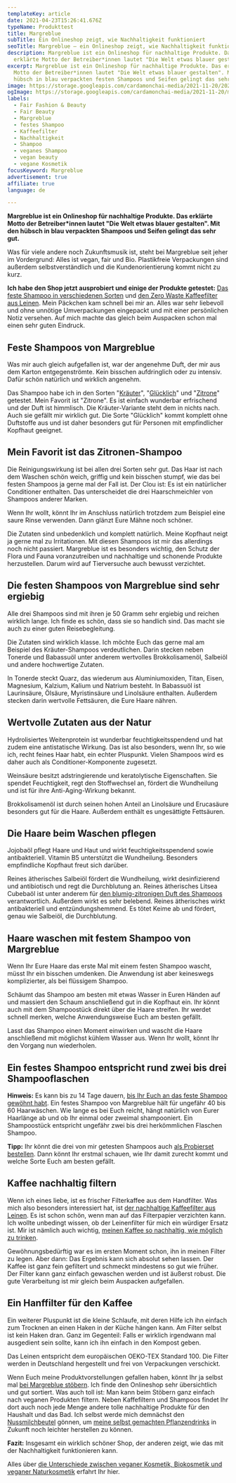 ```yaml
---
templateKey: article
date: 2021-04-23T15:26:41.676Z
typeName: Produkttest
title: Margreblue
subTitle: Ein Onlineshop zeigt, wie Nachhaltigkeit funktioniert
seoTitle: Margreblue – ein Onlineshop zeigt, wie Nachhaltigkeit funktioniert
description: Margreblue ist ein Onlineshop für nachhaltige Produkte. Das
  erklärte Motto der Betreiber*innen lautet "Die Welt etwas blauer gestalten".
excerpt: Margreblue ist ein Onlineshop für nachhaltige Produkte. Das erklärte
  Motto der Betreiber*innen lautet "Die Welt etwas blauer gestalten". Mit den
  hübsch in blau verpackten festen Shampoos und Seifen gelingt das sehr gut.
image: https://storage.googleapis.com/cardamonchai-media/2021-11-20/2021-03-28-magreblue-37-jpg-imagine-d8d8d8_83b0d0_1024_683/640.webp
ogImage: https://storage.googleapis.com/cardamonchai-media/2021-11-20/magreblue-fb-png-imagine-0848a8_87889a_1200_628/640.webp
labels:
  - Fair Fashion & Beauty
  - Fair Beauty
  - Margreblue
  - festes Shampoo
  - Kaffeefilter
  - Nachhaltigkeit
  - Shampoo
  - veganes Shampoo
  - vegan beauty
  - vegane Kosmetik
focusKeyword: Margreblue
advertisement: true
affiliate: true
language: de

---
```


**Margreblue ist ein Onlineshop für nachhaltige Produkte. Das erklärte Motto der Betreiber\*innen lautet "Die Welt etwas blauer gestalten". Mit den hübsch in blau verpackten Shampoos und Seifen gelingt das sehr gut.**

Was für viele andere noch Zukunftsmusik ist, steht bei Margreblue seit jeher im Vordergrund: Alles ist vegan, fair und Bio. Plastikfreie Verpackungen sind außerdem selbstverständlich und die Kundenorientierung kommt nicht zu kurz.

**Ich habe den Shop jetzt ausprobiert und einige der Produkte getestet:** [Das feste Shampoo in verschiedenen Sorten](https://t.adcell.com/p/click?promoId=169185&slotId=80259&param0=https%3A%2F%2Fmargreblue.de%2Ffestes-shampoo-schont-die-umwelt%2F) und [den Zero Waste Kaffeefilter aus Leinen](https://t.adcell.com/p/click?promoId=169185&slotId=80259&param0=https%3A%2F%2Fmargreblue.de%2Fshop%2Fkaffeefilter-aus-bio-leinen%2F). Mein Päckchen kam schnell bei mir an. Alles war sehr liebevoll und ohne unnötige Umverpackungen eingepackt und mit einer persönlichen Notiz versehen. Auf mich machte das gleich beim Auspacken schon mal einen sehr guten Eindruck.

## Feste Shampoos von Margreblue

Was mir auch gleich aufgefallen ist, war der angenehme Duft, der mir aus dem Karton entgegenströmte. Kein bisschen aufdringlich oder zu intensiv. Dafür schön natürlich und wirklich angenehm.

Das Shampoo habe ich in den Sorten "[Kräuter](https://margreblue.de/shop/kraeuter-shampoo/)", "[Glücklich](https://t.adcell.com/p/click?promoId=169185&slotId=80259&param0=https%3A%2F%2Fmargreblue.de%2Fshop%2Fduftlos-gluecklich-festes-shampoo%2F)" und "[Zitrone](https://t.adcell.com/p/click?promoId=169185&slotId=80259&param0=https%3A%2F%2Fmargreblue.de%2Fshop%2Fzitrone-festes-shampoo%2F)" getestet. Mein Favorit ist "Zitrone". Es ist einfach wunderbar erfrischend und der Duft ist himmlisch. Die Kräuter-Variante steht dem in nichts nach. Auch sie gefällt mir wirklich gut. Die Sorte "Glücklich" kommt komplett ohne Duftstoffe aus und ist daher besonders gut für Personen mit empfindlicher Kopfhaut geeignet.

## Mein Favorit ist das Zitronen-Shampoo

Die Reinigungswirkung ist bei allen drei Sorten sehr gut. Das Haar ist nach dem Waschen schön weich, griffig und kein bisschen stumpf, wie das bei festen Shampoos ja gerne mal der Fall ist. Der Clou ist: Es ist ein natürlicher Conditioner enthalten. Das unterscheidet die drei Haarschmeichler von Shampoos anderer Marken.

Wenn Ihr wollt, könnt Ihr im Anschluss natürlich trotzdem zum Beispiel eine saure Rinse verwenden. Dann glänzt Eure Mähne noch schöner.

Die Zutaten sind unbedenklich und komplett natürlich. Meine Kopfhaut neigt ja gerne mal zu Irritationen. Mit diesen Shampoos ist mir das allerdings noch nicht passiert. Margreblue ist es besonders wichtig, den Schutz der Flora und Fauna voranzutreiben und nachhaltige und schonende Produkte herzustellen. Darum wird auf Tierversuche auch bewusst verzichtet.

## Die festen Shampoos von Margreblue sind sehr ergiebig

Alle drei Shampoos sind mit ihren je 50 Gramm sehr ergiebig und reichen wirklich lange. Ich finde es schön, dass sie so handlich sind. Das macht sie auch zu einer guten Reisebegleitung.

<Gallery name="magreblue-1" />

Die Zutaten sind wirklich klasse. Ich möchte Euch das gerne mal am Beispiel des Kräuter-Shampoos verdeutlichen. Darin stecken neben Tonerde und Babassuöl unter anderem wertvolles Brokkolisamenöl, Salbeiöl und andere hochwertige Zutaten.

In Tonerde steckt Quarz, das wiederum aus Aluminiumoxiden, Titan, Eisen, Magnesium, Kalzium, Kalium und Natrium besteht. In Babassuöl ist Laurinsäure, Ölsäure, Myristinsäure und Linolsäure enthalten. Außerdem stecken darin wertvolle Fettsäuren, die Eure Haare nähren.

## Wertvolle Zutaten aus der Natur

Hydrolisiertes Weitenprotein ist wunderbar feuchtigkeitsspendend und hat zudem eine antistatische Wirkung. Das ist also besonders, wenn Ihr, so wie ich, recht feines Haar habt, ein echter Pluspunkt. Vielen Shampoos wird es daher auch als Conditioner-Komponente zugesetzt.

Weinsäure besitzt adstringierende und keratolytische Eigenschaften. Sie spendet Feuchtigkeit, regt den Stoffwechsel an, fördert die Wundheilung und ist für ihre Anti-Aging-Wirkung bekannt.

Brokkolisamenöl ist durch seinen hohen Anteil an Linolsäure und Erucasäure besonders gut für die Haare. Außerdem enthält es ungesättigte Fettsäuren.

## Die Haare beim Waschen pflegen

Jojobaöl pflegt Haare und Haut und wirkt feuchtigkeitsspendend sowie antibakteriell. Vitamin B5 unterstützt die Wundheilung. Besonders empfindliche Kopfhaut freut sich darüber.

Reines ätherisches Salbeiöl fördert die Wundheilung, wirkt desinfizierend und antibiotisch und regt die Durchblutung an. Reines ätherisches Litsea Cubebaöl ist unter anderem für [den blumig-zitronigen Duft des Shampoos](https://t.adcell.com/p/click?promoId=169185&slotId=80259&param0=https%3A%2F%2Fmargreblue.de%2Fshop%2Fzitrone-festes-shampoo%2F) verantwortlich. Außerdem wirkt es sehr belebend. Reines ätherisches wirkt antibakteriell und entzündungshemmend. Es tötet Keime ab und fördert, genau wie Salbeiöl, die Durchblutung.

## Haare waschen mit festem Shampoo von Margreblue

Wenn Ihr Eure Haare das erste Mal mit einem festen Shampoo wascht, müsst Ihr ein bisschen umdenken. Die Anwendung ist aber keineswegs komplizierter, als bei flüssigem Shampoo.

Schäumt das Shampoo am besten mit etwas Wasser in Euren Händen auf und massiert den Schaum anschließend gut in die Kopfhaut ein. Ihr könnt auch mit dem Shampoostück direkt über die Haare streifen. Ihr werdet schnell merken, welche Anwendungsweise Euch am besten gefällt.

Lasst das Shampoo einen Moment einwirken und wascht die Haare anschließend mit möglichst kühlem Wasser aus. Wenn Ihr wollt, könnt Ihr den Vorgang nun wiederholen.

## Ein festes Shampoo entspricht rund zwei bis drei Shampooflaschen

**Hinweis:** Es kann bis zu 14 Tage dauern, [bis Ihr Euch an das feste Shampoo gewöhnt habt](https://t.adcell.com/p/click?promoId=169185&slotId=80259&param0=https%3A%2F%2Fmargreblue.de%2Ffestes-shampoo-schont-die-umwelt%2F). Ein festes Shampoo von Margreblue hält für ungefähr 40 bis 60 Haarwäschen. Wie lange es bei Euch reicht, hängt natürlich von Eurer Haarlänge ab und ob Ihr einmal oder zweimal shampooniert. Ein Shampoostück entspricht ungefähr zwei bis drei herkömmlichen Flaschen Shampoo.

**Tipp:** Ihr könnt die drei von mir getesten Shampoos auch [als Probierset bestellen](https://t.adcell.com/p/click?promoId=169185&slotId=80259&param0=https%3A%2F%2Fmargreblue.de%2Fshop%2Fprobierset-festes-shampoo%2F). Dann könnt Ihr erstmal schauen, wie Ihr damit zurecht kommt und welche Sorte Euch am besten gefällt.

## Kaffee nachhaltig filtern

Wenn ich eines liebe, ist es frischer Filterkaffee aus dem Handfilter. Was mich also besonders interessiert hat, ist [der nachhaltige Kaffeefilter aus Leinen](https://t.adcell.com/p/click?promoId=169185&slotId=80259&param0=https%3A%2F%2Fmargreblue.de%2Fshop%2Fkaffeefilter-aus-bio-leinen%2F). Es ist schon schön, wenn man auf das Filterpapier verzichten kann. Ich wollte unbedingt wissen, ob der Leinenfilter für mich ein würdiger Ersatz ist. Mir ist nämlich auch wichtig, [meinen Kaffee so nachhaltig, wie möglich zu trinken](/2021/03/nachhaltig-kaffee-trinken/).

Gewöhnungsbedürftig war es im ersten Moment schon, ihn in meinen Filter zu legen. Aber dann: Das Ergebnis kann sich absolut sehen lassen. Der Kaffee ist ganz fein gefiltert und schmeckt mindestens so gut wie früher. Der Filter kann ganz einfach gewaschen werden und ist äußerst robust. Die gute Verarbeitung ist mir gleich beim Auspacken aufgefallen.

## Ein Hanffilter für den Kaffee

Ein weiterer Pluspunkt ist die kleine Schlaufe, mit deren Hilfe ich ihn einfach zum Trocknen an einen Haken in der Küche hängen kann. Am Filter selbst ist kein Haken dran. Ganz im Gegenteil: Falls er wirklich irgendwann mal ausgedient sein sollte, kann ich ihn einfach in den Kompost geben.

Das Leinen entspricht dem europäischen OEKO-TEX Standard 100. Die Filter werden in Deutschland hergestellt und frei von Verpackungen verschickt.

Wenn Euch meine Produktvorstellungen gefallen haben, könnt Ihr ja selbst mal [bei Margreblue stöbern](https://t.adcell.com/p/click?promoId=169185&slotId=80259&param0=https%3A%2F%2Fmargreblue.de%2Fshop%2F). Ich finde den Onlineshop sehr übersichtlich und gut sortiert. Was auch toll ist: Man kann beim Stöbern ganz einfach nach veganen Produkten filtern. Neben Kaffefiltern und Shampoos findet Ihr dort auch noch jede Menge andere tolle nachhaltige Produkte für den Haushalt und das Bad. Ich selbst werde mich demnächst den [Nussmilchbeutel](https://t.adcell.com/p/click?promoId=169185&slotId=80259&param0=https%3A%2F%2Fmargreblue.de%2Fshop%2Fnussmilchbeutel%2F) gönnen, um [meine selbst gemachten Pflanzendrinks](/2014/12/diy-sojamilch/) in Zukunft noch leichter herstellen zu können.

**Fazit:** Insgesamt ein wirklich schöner Shop, der anderen zeigt, wie das mit der Nachhaltigkeit funktionieren kann.

Alles über [die Unterschiede zwischen veganer Kosmetik, Biokosmetik und veganer Naturkosmetik](/2018/03/vegane-kosmetik-und-naturkosmetik/) erfahrt Ihr hier.

<Gallery name="magreblue-2" />
